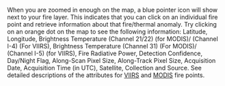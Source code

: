 When you are zoomed in enough on the map, a blue pointer icon will show next to your fire layer. This indicates that you can click on an individual fire point and retrieve information about that fire/thermal anomaly. Try clicking on an orange dot on the map to see the following information: Latitude, Longitude, Brightness Temperature (Channel 21/22) (for MODIS)/ (Channel I-4) (For VIIRS), Brightness Temperature (Channel 31) (For MODIS)/ (Channel I-5) (for VIIRS), Fire Radiative Power, Detection Confidence, Day/Night Flag, Along-Scan Pixel Size, Along-Track Pixel Size, Acquisition Date, Acquisition Time (in UTC), Satellite, Collection and Source. See detailed descriptions of the attributes for [VIIRS](https://earthdata.nasa.gov/earth-observation-data/near-real-time/firms/v1-vnp14imgt#ed-viirs-375m-attributes) and [MODIS](https://earthdata.nasa.gov/earth-observation-data/near-real-time/firms/c6-mcd14dl#ed-firms-attributes) fire points.

